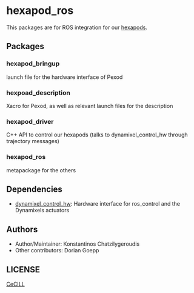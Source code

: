# hexapod_ros

This packages are for ROS integration for our [hexapods].

## Packages

### hexapod_bringup
launch file for the hardware interface of Pexod

### hexpoad_description
Xacro for Pexod, as well as relevant launch files for the description

### hexapod_driver
C++ API to control our hexapods (talks to dynamixel_control_hw through trajectory messages)

### hexapod_ros
metapackage for the others

## Dependencies

- [dynamixel_control_hw]: Hardware interface for ros_control and the Dynamixels actuators

## Authors

- Author/Maintainer: Konstantinos Chatzilygeroudis
- Other contributors: Dorian Goepp

## LICENSE

[CeCILL]

[hexapods]: http://www.resibots.eu/photos.html#robots
[CeCILL]: http://www.cecill.info/index.en.html
[dynamixel_control_hw]: https://github.com/resibots/dynamixel_control_hw
